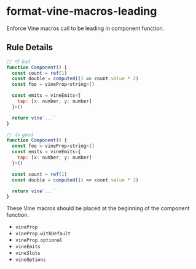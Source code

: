 # format-vine-macros-leading

Enforce Vine macros call to be leading in component function.

## Rule Details

<!-- eslint-skip -->
```js
// 👎 bad
function Component() {
  const count = ref(1)
  const double = computed(() => count.value * 2)
  const foo = vineProp<string>()

  const emits = vineEmits<{
    tap: [x: number, y: number]
  }>()

  return vine`...`
}
```

<!-- eslint-skip -->
```js
// 👍 good
function Component() {
  const foo = vineProp<string>()
  const emits = vineEmits<{
    tap: [x: number, y: number]
  }>()

  const count = ref(1)
  const double = computed(() => count.value * 2)

  return vine`...`
}
```

These Vine macros should be placed at the beginning of the component function.

- `vineProp`
- `vineProp.withDefault`
- `vineProp.optional`
- `vineEmits`
- `vineSlots`
- `vineOptions`
